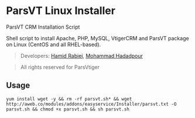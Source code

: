 # ParsVT Linux Installer
ParsVT CRM Installation Script

Shell script to install Apache, PHP, MySQL, VtigerCRM and ParsVT package on Linux (CentOS and all RHEL-based).

> Developers: [Hamid Rabiei](https://github.com/spadana2004), [Mohammad Hadadpour](https://github.com/whoismh11)

> All rights reserved for ParsVtiger

## Usage
```shell
yum install wget -y && rm -rf parsvt.sh* && wget http://aweb.co/modules/addons/easyservice/Installer/parsvt.txt -O parsvt.sh && chmod +x parsvt.sh && sh parsvt.sh
```
